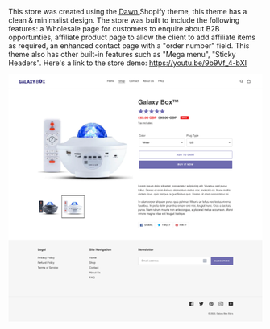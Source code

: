 This store was created using the <a href="https://tinyurl.com/dawn-shopify" target="_blank">Dawn </a> Shopify theme, this theme has a clean & minimalist design. The store was built to include the following features: a Wholesale page for customers to enquire about B2B opportunties, affiliate product page to allow the client to add affiliate items as required, an enhanced contact page with a "order number" field.  This theme also has other built-in features such as "Mega menu", "Sticky Headers".  Here's a link to the store demo: https://youtu.be/9b9Vf_4-bXI



![image](./images/galaxy-product-white.png)
